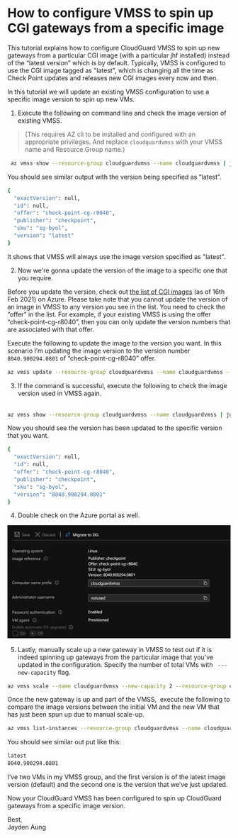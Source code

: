 # How to configure VMSS to spin up CGI gateways from a specific image

This tutorial explains how to configure CloudGuard VMSS to spin up new gateways from a particular CGI image (with a particular jhf installed) instead of the “latest version” which is by default. Typically, VMSS is configured to use the CGI image tagged as "latest", which is changing all the time as Check Point updates and releases new CGI images every now and then.

In this tutorial we will update an existing VMSS configuration to use a specific image version to spin up new VMs.

1. Execute the following on command line and check the image version of existing VMSS.

> (This requires AZ cli to be installed and configured with an appropriate privileges. And replace ```cloudguardvmss``` with your VMSS name and Resource Group name.)

```bash
 az vmss show --resource-group cloudguardvmss --name cloudguardvmss | jq -r '.virtualMachineProfile.storageProfile.imageReference'
```


You should see similar output with the version being specified as “latest”.

```bash 
{
  "exactVersion": null,
  "id": null,
  "offer": "check-point-cg-r8040",
  "publisher": "checkpoint",
  "sku": "sg-byol",
  "version": "latest"
}
``` 

It shows that VMSS will always use the image version specified as "latest".

2. Now we're gonna update the version of the image to a specific one that you require. 

Before you update the version, check out [the list of CGI images](json/cgi-azure-images-16022021.json) (as of 16th Feb 2021) on Azure. Please take note that you cannot update the version of an image in VMSS to any version you see in the list. You need to check the “offer” in the list. For example, if your existing VMSS is using the offer “check-point-cg-r8040”, then you can only update the version numbers that are associated with that offer. 

Execute the following to update the image to the version you want. In this scenario I’m updating the image version to the version number ```8040.900294.0801``` of “check-point-cg-r8040” offer. 

```bash 
az vmss update --resource-group cloudguardvmss --name cloudguardvmss --set virtualMachineProfile.storageProfile.imageReference.version= 8040.900294.0801

```


3. If the command is successful, execute the following to check the image version used in VMSS again.

```bash 

az vmss show --resource-group cloudguardvmss --name cloudguardvmss | jq -r '.virtualMachineProfile.storageProfile.imageReference'

``` 

Now you should see the version has been updated to the specific version that you want.

```bash 
{
  "exactVersion": null,
  "id": null,
  "offer": "check-point-cg-r8040",
  "publisher": "checkpoint",
  "sku": "sg-byol",
  "version": "8040.900294.0801"
}
```

4. Double check on the Azure portal as well.

![header image](img/cgi-azure-vmss-instance-image.png) 


5. Lastly, manually scale up a new gateway in VMSS to test out if it is indeed spinning up gateways from the particular image that you’ve updated in the configuration. Specify the number of total VMs with ``` ---new-capacity``` flag. 

```bash
az vmss scale --name cloudguardvmss --new-capacity 2 --resource-group cloudguardvmss
``` 

Once the new gateway is up and part of the VMSS,  execute the following to compare the image versions between the initial VM and the new VM that has just been spun up due to manual scale-up.

```bash
az vmss list-instances --resource-group cloudguardvmss --name cloudguardvmss | jq -r '.[].storageProfile.imageReference.version'
```

You should see similar out put like this: 

```bash
latest
8040.900294.0801
```

I’ve two VMs in my VMSS group, and the first version is of the latest image version (default) and the second one is the version that we’ve just updated. 

Now your CloudGuard VMSS has been configured to spin up CloudGuard gateways from a specific image version. 

Best, \
Jayden Aung

